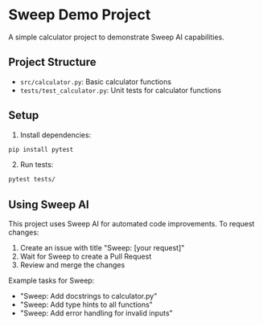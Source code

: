 # Sweep Demo Project

A simple calculator project to demonstrate Sweep AI capabilities.

## Project Structure

- `src/calculator.py`: Basic calculator functions
- `tests/test_calculator.py`: Unit tests for calculator functions

## Setup

1. Install dependencies:
```bash
pip install pytest
```

2. Run tests:
```bash
pytest tests/
```

## Using Sweep AI

This project uses Sweep AI for automated code improvements. To request changes:

1. Create an issue with title "Sweep: [your request]"
2. Wait for Sweep to create a Pull Request
3. Review and merge the changes

Example tasks for Sweep:
- "Sweep: Add docstrings to calculator.py"
- "Sweep: Add type hints to all functions"
- "Sweep: Add error handling for invalid inputs"
